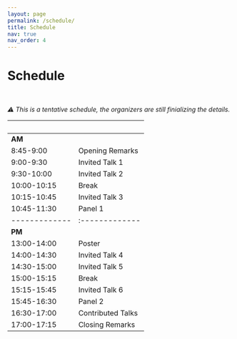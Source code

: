 ```yaml
---
layout: page
permalink: /schedule/
title: Schedule
nav: true
nav_order: 4
---
```

# Schedule
<br>

_:warning: This is a tentative schedule, the organizers are still finializing the details._


| &nbsp;&nbsp;&nbsp;&nbsp;&nbsp;&nbsp;&nbsp;&nbsp;&nbsp;&nbsp;&nbsp;&nbsp;&nbsp; | &nbsp;&nbsp;&nbsp;|
|-------------|:-------------|
|__AM__&nbsp;&nbsp;&nbsp;&nbsp;&nbsp;&nbsp;&nbsp;&nbsp;&nbsp;&nbsp;&nbsp;&nbsp;&nbsp;&nbsp;&nbsp;&nbsp;&nbsp;&nbsp;&nbsp;&nbsp;||
| 8:45-9:00 | Opening Remarks |
| 9:00-9:30 | Invited Talk 1 |
| 9:30-10:00 | Invited Talk 2 |
| 10:00-10:15 | Break |
| 10:15-10:45 | Invited Talk 3  |
| 10:45-11:30 | Panel 1 |
|-------------|:-------------|
|__PM__||
| 13:00-14:00 | Poster  |
| 14:00-14:30 | Invited Talk 4  |
| 14:30-15:00 | Invited Talk 5  |
| 15:00-15:15 | Break  |
| 15:15-15:45 | Invited Talk 6  |
| 15:45-16:30  | Panel 2 |
| 16:30-17:00 | Contributed Talks |
| 17:00-17:15 | Closing Remarks |
